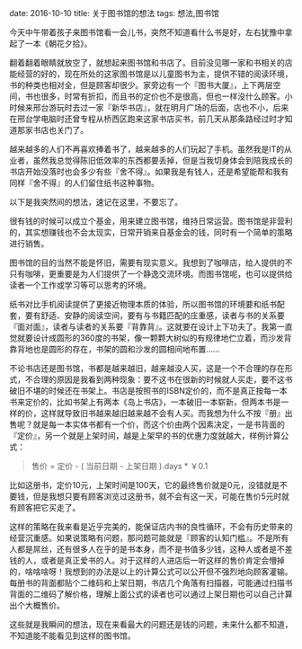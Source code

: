 date: 2016-10-10
title: 关于图书馆的想法
tags: 想法,图书馆

今天中午带着孩子来图书馆看一会儿书，突然不知道看什么书是好，左右犹豫中拿起了一本《朝花夕拾》。

翻着翻着眼睛就放空了，就想起来图书馆和书店了。目前没见哪一家和书相关的店能经营的好的，现在所处的这家图书馆是以儿童图书为主，提供不错的阅读环境，书的种类也相对全，但是顾客却很少。家旁边有一个『图书大厦』，上下两层空间，书也很多，时常有折扣，而且书的定价也不是很高，但也一样没什么顾客。小时候来邢台游玩时去过一家『新华书店』，就在明月广场的后面，店也不小，后来在邢台学电脑时还曾专程从桥西区跑来这家书店买书，前几天从那条路经过时才知道那家书店也关门了。

越来越多的人们不再喜欢捧着书了，越来越多的人们玩起了手机。虽然我是IT的从业者，虽然我总觉得陈旧低效率的东西都要丢掉，但是当我切身体会到陪我成长的书店开始没落时也会多少有些『舍不得』。如果我是有钱人，还是希望能帮和我有同样『舍不得』的人们留住纸书这种事物。

以下是我突然间的想法，速记在这里，不要忘了。

很有钱的时候可以成立个基金，用来建立图书馆，维持日常运营。图书馆是非营利的，其实想赚钱也不会太现实，日常开销来自基金会的钱，同时有一个简单的策略进行销售。

图书馆的目的当然不能是怀旧，需要有现实意义。我想到了咖啡店，给人提供的不只有咖啡，更重要是为人们提供了一个静逸交流环境。而图书馆呢，也可以提供给读者一个工作或学习等可以思考的环境。

纸书对比手机阅读提供了更接近物理本质的体验，所以图书馆的环境要和纸书配套，要有舒适、安静的阅读空间，要有与书籍匹配的庄重感，读者与书的关系要『面对面』，读者与读者的关系要『背靠背』。这就要在设计上下功夫了。我第一直觉就要设计成圆形的360度的书架，像一颗颗大树似的有规律地伫立着，而沙发背靠背地也是圆形的存在，书架的圆和沙发的圆相间地布置……

不论书店还是图书馆，书都是越来越旧，越来越没人买，这是一个不合理的存在形式，不合理的原因是我看到两种现象：要不这书在很新的时候就人买走，要不这书破旧不堪的时候还在书架上。书店是按照书的ISBN定价的，而不是真正按每一本书来定价的，比如书架上有两本《岛上书店》，一本破旧一本崭新，但两本书是一样的价，这样就导致旧书越来越旧越来越不会有人买。而我想为什么不按『册』出售呢？就是每一本实体书都有一个价，而这个价由两个因素决定，一是书背面的『定价』，另一个就是上架时间，越是上架早的书的优惠力度就越大，样例计算公式：

> 售价 = 定价 - ( 当前日期 - 上架日期 ).days * ￥0.1

比如这册书，定价10元，上架时间是100天，它的最终售价就是0元，没错就是不要钱，但是我想只要有顾客浏览过这册书，就不会有这一天，可能在售价5元时就有顾客把它买走了。

这样的策略在我来看是近乎完美的，能保证店内书的良性循环，不会有历史带来的经营沉重感。如果说策略有问题，那问题可能就是『顾客的认知门槛』。不是所有人都是屌丝，还有很多人在乎的是书本身，而不是书值多少钱，这种人或者是不差钱的人，或者是真正爱书的人。对于这样的人进店后一听这样的售价肯定会懵掉的，啥啥啥呀！我想到的办法是以上的计算公式可以公开但不强烈地向顾客灌输。每册书的背面都贴个二维码和上架日期，书店几个角落有扫描器，可能通过扫描书背面的二维码了解价格，理解上面公式的读者也可以通过上架日期也可以自己计算出个大概售价。

这些就是我瞬间的想法，现在来看最大的问题还是钱的问题，未来什么都不知道，不知道能不能看见到这样的图书馆。
